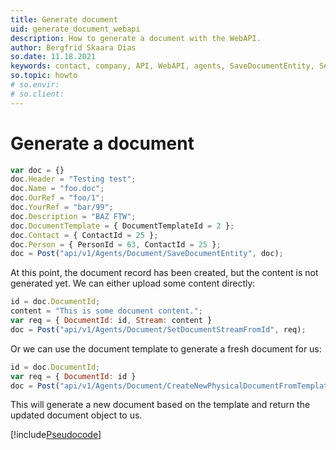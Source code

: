 ```yaml
---
title: Generate document
uid: generate_document_webapi
description: How to generate a document with the WebAPI.
author: Bergfrid Skaara Dias
so.date: 11.18.2021
keywords: contact, company, API, WebAPI, agents, SaveDocumentEntity, SetDocumentStreamFromId, CreateNewPhysicalDocumentFromTemplate
so.topic: howto
# so.envir:
# so.client:
---
```


# Generate a document

```javascript
var doc = {}
doc.Header = "Testing test";
doc.Name = "foo.doc";
doc.OurRef = "foo/1";
doc.YourRef = "bar/99";
doc.Description = "BAZ FTW";
doc.DocumentTemplate = { DocumentTemplateId = 2 };
doc.Contact = { ContactId = 25 };
doc.Person = { PersonId = 63, ContactId = 25 };
doc = Post("api/v1/Agents/Document/SaveDocumentEntity", doc);
```

At this point, the document record has been created, but the content is not generated yet. We can either upload some content directly:

```javascript
id = doc.DocumentId;
content = "This is some document content.";
var req = { DocumentId: id, Stream: content }
doc = Post("api/v1/Agents/Document/SetDocumentStreamFromId", req);
```

Or we can use the document template to generate a fresh document for us:

```javascript
id = doc.DocumentId;
var req = { DocumentId: id }
doc = Post("api/v1/Agents/Document/CreateNewPhysicalDocumentFromTemplate", req);
```

This will generate a new document based on the template and return the updated document object to us.

[!include[Pseudocode](../../includes/note-javascripty.md)]
